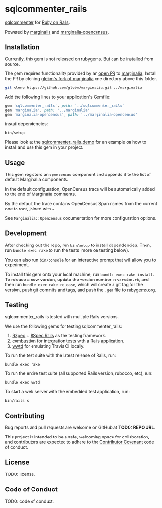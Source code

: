 # sqlcommenter_rails

[sqlcommenter] for [Ruby on Rails].

Powered by [marginalia] and [marginalia-opencensus].

[sqlcommenter]: #todo
[Ruby on Rails]: https://rubyonrails.org/
[marginalia]: https://github.com/basecamp/marginalia/
[marginalia-opencensus]: https://github.com/google/sqlcommenter/ruby/sqlcommenter-ruby/marginalia-opencensus

## Installation

Currently, this gem is not released on rubygems.
But can be installed from source.

The gem requires functionality provided by an [open PR](https://github.com/basecamp/marginalia/pull/89) to [marginalia](https://github.com/basecamp/marginalia). Install the PR by cloning [glebm's fork of marginalia](https://github.com/glebm/marginalia) one directory above this folder.

```bash
git clone https://github.com/glebm/marginalia.git ../marginalia
```

Add the following lines to your application's Gemfile:

```ruby
gem 'sqlcommenter_rails', path: '../sqlcommenter_rails'
gem 'marginalia', path: '../marginalia'
gem 'marginalia-opencensus', path: '../marginalia-opencensus'
```

Install dependencies:

```bash
bin/setup
```

Please look at the [sqlcommenter_rails_demo](https://github.com/google/sqlcommenter/tree/master/ruby/sqlcommenter-ruby/sqlcommenter_rails_demo#sqlcommenter_rails-demo) for an example on how to install and use this gem in your project.


## Usage

This gem registers an `opencensus` component and appends it to the list of default Marginalia components.

In the default configuration, OpenCensus trace will be automatically added to the end of Marginalia comments.

By the default the trace contains OpenCensus Span names from the current one to root, joined with `~`.

See `Marginalia::OpenCensus` documentation for more configuration options.

## Development

After checking out the repo, run `bin/setup` to install dependencies.
Then, run `bundle exec rake` to run the tests (more on testing below).

You can also run `bin/console` for an interactive prompt that will allow you to experiment.

To install this gem onto your local machine, run `bundle exec rake install`.
To release a new version, update the version number in `version.rb`, and then run `bundle exec rake release`,
which will create a git tag for the version, push git commits and tags,
and push the `.gem` file to [rubygems.org](https://rubygems.org).

## Testing

sqlcommenter_rails is tested with multiple Rails versions.

We use the following gems for testing sqlcommenter_rails:

1. [RSpec](https://github.com/rspec/rspec) + [RSpec Rails](https://github.com/rspec/rspec-rails) as the testing framework.
2. [combustion](https://github.com/pat/combustion) for integration tests with a Rails application.
3. [wwtd](https://github.com/grosser/wwtd) for emulating Travis CI locally.

To run the test suite with the latest release of Rails, run:

```bash
bundle exec rake
```

To run the entire test suite (all supported Rails version, rubocop, etc), run:

```bash
bundle exec wwtd
```

To start a web server with the embedded test application, run:

```bash
bin/rails s
```

## Contributing

Bug reports and pull requests are welcome on GitHub at **TODO: REPO URL**.

This project is intended to be a safe, welcoming space for collaboration, and contributors are expected to adhere to the
[Contributor Covenant](http://contributor-covenant.org) code of conduct.

## License

TODO: license.

## Code of Conduct

TODO: code of conduct.
